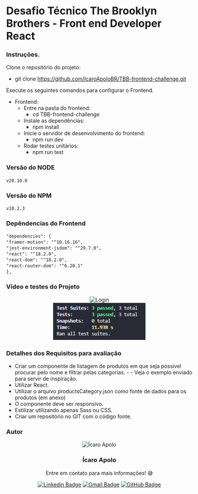 # Desafio Técnico The Brooklyn Brothers - Front end Developer React

### Instruções.

Clone o repositório do projeto:
-  git clone https://github.com/IcaroApoloBR/TBB-frontend-challenge.git

Execute os seguintes comandos para configurar o Frontend.
-  Frontend:
    - Entre na pasta do frontend:
      -  cd TBB-frontend-challenge
    - Instale as dependências:
      -  npm install
    - Inicie o servidor de desenvolvimento do frontend:
      - npm run dev
    - Rodar testes unitários:
      - npm run test

### Versão do NODE   
    v20.10.0
### Versão do NPM   
    v10.2.3
    
### Depêndencias do Frontend
    "dependencies": {
    "framer-motion": "^10.16.16",
    "jest-environment-jsdom": "^29.7.0",
    "react": "^18.2.0",
    "react-dom": "^18.2.0",
    "react-router-dom": "^6.20.1"
    },

### Vídeo e testes do Projeto
<div align="center">
<img src="github/project.gif" alt="Login" width="800" height="400">
</div>
<div align="center">
<img src="github/tests.png" alt="Login" width="250" height="100">
</div>

### Detalhes dos Requisitos para avaliação
- Criar um componente de listagem de produtos em que seja possível procurar pelo nome e filtrar pelas categorias. - - Veja o exemplo enviado para servir de inspiração.
- Utilizar React.
- Utilizar o arquivo productsCategory.json como fonte de dados para os produtos (em anexo)
- O componente deve ser responsivo.
- Estilizar utilizando apenas Sass ou CSS.
- Criar um repositório no GIT com o código fonte.


### Autor

<p align="center">
  <img width="200px" alt="Ícaro Apolo" title="Ícaro Apolo" src="https://github.com/IcaroApoloBR.png" />

  <h3 align="center">Ícaro Apolo</h3>

  <p align="center">
    Entre em contato para mais informações! 😅
  </p>
</p>

<div align="center">

[![Linkedin Badge](https://img.shields.io/badge/-LinkedIn-1f6feb?style=flat-square&logo=Linkedin&logoColor=white&link=https://www.linkedin.com/in/icaroapolo/)](https://www.linkedin.com/in/icaroapolo/)
[![Gmail Badge](https://img.shields.io/badge/-apoloraci@gmail.com-1f6feb?style=flat-square&logo=Gmail&logoColor=white&link=mailto:apoloraci@gmail.com)](mailto:apoloraci@gmail.com)
[![GitHub Badge](https://img.shields.io/badge/-GitHub-1f6feb?style=flat-square&logo=GitHub&logoColor=white&link=https://github.com/IcaroApoloBR)](https://github.com/IcaroApoloBR)

</div>
